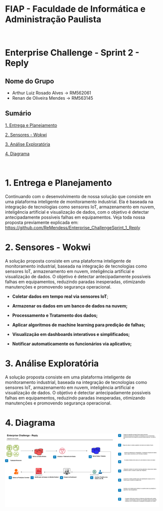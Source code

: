 # FIAP - Faculdade de Informática e Administração Paulista

</p>

<br>

# Enterprise Challenge - Sprint 2 - Reply

## Nome do Grupo

- Arthur Luiz Rosado Alves -> RM562061
- Renan de Oliveira Mendes -> RM563145



## Sumário

[1. Entrega e Planejamento](#c1)

[2. Sensores - Wokwi](#c2)

[3. Análise Exploratória](#c3)

[4. Diagrama](#c4)

<br>

# <a name="c1"></a>1. Entrega e Planejamento

Continuando com o desenvolvimento de nossa solução que consiste em uma plataforma inteligente de monitoramento industrial. Ela é baseada na integração de tecnologias como sensores IoT, armazenamento em nuvem, inteligência artificial e visualização de dados, com o objetivo é detectar antecipadamente possíveis falhas em equipamentos.
Veja toda nossa proposta previamente explicada em: https://github.com/ReMendess/Enterprise_ChallengeSprint_1_Reply

# <a name="c2"></a>2. Sensores - Wokwi

A solução proposta consiste em uma plataforma inteligente de monitoramento industrial, baseada na integração de tecnologias como sensores IoT, armazenamento em nuvem, inteligência artificial e visualização de dados. O objetivo é detectar antecipadamente possíveis falhas em equipamentos, reduzindo paradas inesperadas, otimizando manutenções e promovendo segurança operacional.

- **Coletar dados em tempo real via sensores IoT**;

- **Armazenar os dados em um banco de dados na nuvem;**
  
- **Processamento e Tratamento dos dados;**

- **Aplicar algoritmos de machine learning para predição de falhas;**

- **Visualização em dashboards interativos e simplificados;**

- **Notificar automaticamente os funcionários via aplicativo;**


# <a name="c3"></a>3. Análise Exploratória

A solução proposta consiste em uma plataforma inteligente de monitoramento industrial, baseada na integração de tecnologias como sensores IoT, armazenamento em nuvem, inteligência artificial e visualização de dados. O objetivo é detectar antecipadamente possíveis falhas em equipamentos, reduzindo paradas inesperadas, otimizando manutenções e promovendo segurança operacional.


# <a name="c4"></a>4. Diagrama

<p align="center">
<img src="diagrama.drawio" alt="Driagrama da solução"></a>
</p>

